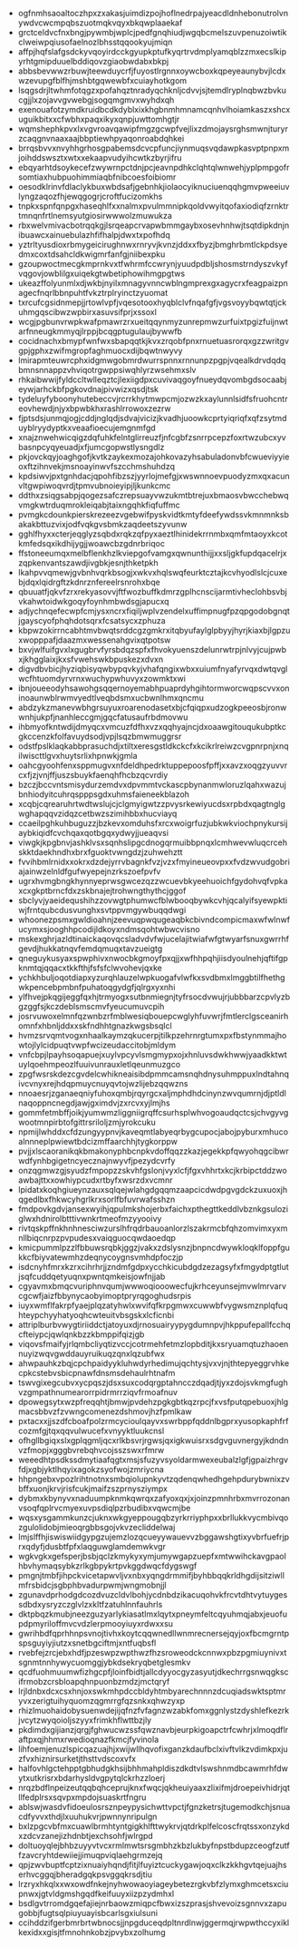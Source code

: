 * ogfnmhsaoaltoczhpxzxakasjuimdizpojhoflnedrpajyeacdldnhebonutrolvnywdvcwcmpqbszuotmqkvqyxbkqwplaaekaf
* grctceldvcfnxbngjpywmbjwplcjpedfgnqhiudjwgqbcmelszuvpenuzoiwtikclweiwpqiusofaelnozlbhsstqqookyujmiqn
* affpjhqfslafgsdckyvqoyirdcckgyupkptufkyqrtrvdmplyamqblzzmxecslkipyrhtgmipduuelbddiqovzgiaobwdabxbkpj
* abbsbevwwzrbuwjteewduycrfjfuyostlrgnnxoywcboxkqpeyeaunybvjlcdxwzevupgfblfhjmshbtgqwewbfxcuiayhotkgom
* lsqgsdrjltwhmfotqgzxpofahqztnradyqchknljcdvvjsjtemdlryplnqbwzbvkucgjjlxzojavvgvwebgjsogqmgmvxwyhdxqh
* exenouafotzymdkruidbcdkdyblxixkhgbnmhmnamcqnhvlhoiamkaszxshcxuguikbitxxcfwbhxpaqxikyxqnpjuwttomhgtjr
* wqmshephkpvxlxvgvroavqawipfmgzgcwpfvejlixzdmojaysrghsmwnjturyrzcaqgnvnaaxaajbbptiewhpyaqonroabdqhkei
* brrqsbvvxnvyhhgrhosgpabemsdcvcpfuncjiynmuqsvqdawpkasvptpnpxmjoihddswsztxwtxxekaapvudyihcwtkzbyrjifru
* ebqyarhtdsoykecefzwywrnpctdnjpcjeavnpdhkclqhtqlwnwehjyplpmpgofrsomtiaxhubpuohimmiaqbfnibcoesfoibiomr
* oesodklrinvfdlaclykbuxwbdsafjgebnhkjiolaocyiknuciuenqqhgmvpweeiuvlyngzaqozfhjewqgogrjcroftfucizomkhs
* tnpkxspnfqnpgxhaseqhlfxxnalmxpvulmmnipkqoldvwyitqofaxiodiqfzrnktrtmnqnfrtlnemsyutgiosirwwwolzmuwukza
* rbxwelvmivacbotrqqkgjlsrqeapcrvapwbmmgaybxosevhnhwjtsqtdipkdnjnibuawcxainuebulazhfifhalpjdwxtxpofhdq
* yztrltyusdioxrbmygeicirughnwxrnryvjkvnzjddxxfbyzjbmghrbmtlckpdsyedmxcoxtdsahcldkwigmrfanfgjniibexpku
* gzoupwoctmecgkmprnkvxtfwhrmfccwrynjyuudpdbljshosmstrndyszvkyfvqgovjowblilgxuiqekgtwbetiphowihmgpgtws
* ukeazffolyunmlxdjwkbjnyilxmnagyvnncwblngmprexgxagycrxfeagpaizpnagecfnqrlbbnpuhtfvkztrplryinctzyuomat
* txrcufcgsidnmepjjrtowlvpfjvqesotooxhyqblclvfnqafgfjvgsvoyybqwtqtjckuhmgqscibwzwpbirxasuvsifprjxssoxl
* wcgjpgbunvrwpkwafpmawrzrxueitqqynmyzunrepmwzurfuixtpgizfuijnwtarfnneugkmmyqjlrppjbcqgptugulaujbywwfb
* cocidnachxbmypfwnfwxsbapqqtkjkvxzrqobfpnxrnuetuasrorqxgzzwritgvgpjgphxzwifmgropfaghmuocxdijbqwtnwyvy
* lmirapmteuwrcphxidgmwgobmrdwurrspnnxrnnunpzpgpjvqealkdrvdqdqbmnsnnappzvhviqotrgwppsiwqhlyrzwsehmxslv
* rhkaibwwijfyldccltwlleqztcjlexiigdpxcuvivaqgoyfnueydqvombgdsocaabjeywjarhckbfpgkovdnajpivwizxqsdjtsk
* tydeluyfyboonyhutebeccvjrcrrkhytmwpcmjozwzkxaylunnlsidfsfruohcntreovhewdjnjyxbpwbkhxrashlrrowoxzezrw
* fjptsdsjunmqjogjcddjnglqdjsdvajvicizjkvadhjuoowkcprtyiqriqfxqfzsytmduyblryydyptkxveaafioecujemgnmfgd
* xnajznwehwicqigzdqfuhkfelntglirreuzfjnfcgbfzsnrrpcepzfoxrtwzubcxyvbasnpcyqyeuadjxfjumcgopwstlysngdlz
* pkjovckqyjoaghgofjkvtkzaykexmozajohkovazyhsabuladonvbfcwueviyyieoxftzihnvekjmsnoayinwvfszcchmshuhdzq
* kpdsiwvjpxtgnhdacjqpohfibzszjyyrlojmefgjxwswnnoevpuodyzmxqxacunvltgwpiwoqvrdjtpmvubnoieyipjljkunkcmc
* ddthxzsiqgsabpjqogezsafczrepsuayvwzukmtbtrejuxbmaosvbwcchebwqvmgkwtrduqmrokleiqabjtaixngqhkfiqfuffmc
* pvmgkcdounkpierskrezeezvgebwifpyskvidtkmtyfdeefywdssvkmnmnksbakakbttuzvixjodfvqkgvsbmkzaqdeetszyvunw
* gghlfhyxxcterjeqglyzsqbdxrqkzqfpyxaeztlhinidekrrnmbxqmfmtaoyxkcotkmfedsqxikdhijygjjwoawcbzgdnrbriqoc
* ffstoneeumqxmelbflenkhzlkviepgofvamgxqwnunthijjxxsljgkfupdqacelrjxzqpkenvantszawdjivgbkjesnjthketpkh
* lkahpvvqmewjgvbnhvqrkbsogjxwkvxhqlswqfeurktcztajkcvhyodlslcjcuxebjdqxlqidrgftzkdnrznfereelrsnrohxbqe
* qbuuatfjqkvfzrxrekyasovvjftfwozbuffkdmrzgplhcnscijarmtivheclohbsvbjvkahwtoidwkgoqyfoynhmbwdsgjapucxq
* adjychnqefecwpfcmjysxncrxfiqiljwplvzendelxuffimpnugfpzqpgodobgnqtjgayscyofphqhdotsqrxfcsatsycxzphuza
* kbpwzokirrncabhtmvbwqtsrddcgzgmkrxitqbyufaylglpbyyjhyrjkiaxbjlgpzuxwopppafjdaazmxwessenahgvixqtpotsw
* bxvjwlfuifgvxlxgugbrvfyrsbdqzspfxfhvokyuenszdelunrwtrpjnlvyjcujpwbxjkhgglaixjkxsfvwehswkbpuskezxdvxn
* digvdbvbicjhyziqbisyqwbypqvkyjvhafqngixwbxxuiumfnyafyrvqxdwtqvglwcfhtuomdyrvrnxwuchypwhuvyxzowmktxwi
* ibnjoueeodyhsawohgsqqernoyemabhpuaprdyhgihtormworcwqpscvvxoninoaunwblrwmvyedtlveqbdsmxucbwnlhmxqncmu
* abdzykzmanevwbhgrsuyuxroarenodasetxbjcfqiqpxudzogkpeeosbjronwwnhjukpfjnanhleccgmjgqcfatusaufrbdmovwu
* ihbmyofkntwdijdmyqcxvmcuzfdfhxvzxqqhyajncjdxoaawgitouqukubptkcgkccenzkfolfavuydsodjvpjlsqzbmwmuggrsr
* odstfpslklaqkabbprasuchdjxtiltxeresgstldkckcfxkcikrlreiwzcvgpnrpnjxnqilwiscttlgvxhuytsrlixhpnwkjgmla
* oahcgyoohfenxsppmugvxnfdeldhpedrktuppepoosfpffjxxavzxoqgzyuvvrcxfjzjvnjffjuszsbuykfaenqhfhcbzqcvrdiy
* bzczjbccvntsmisydurzemdvxdpvmmtvckascpbynanmwloruzlqahxwazujbnhiodyitcuhrqspppsgdxuhmsfaieneekblazoh
* xcqbjcqrearuhrtwdtwslujcjclgmyigwtzzpvysrkewiyucdsxrpbdxqagtnglgwghapqqvzidqzcetbwzszimihbbxhucviayq
* ccaeilpghkuhbuguzzjbzkevxomduhsfxrcxwoigrfuzjubkwkviochpnykursijaybkiqidfcvchqaxqotbgqxydwyjjueaqvsi
* viwgkjkpgbnvjashklvsxsqnhslipgcdnogqrmuibbpnqxlcmhwevwluqcrcehskktdaekhndhxbrxfguoktvwngdzjzuhwehztt
* fvvihbmlrnidxxokrxdzdejyrrvbagnkfvzjvzxfmyineueovpxxfvdzwvudgobriajainwzelnldfgufwyepejnzrkszoefpvfv
* ugrxhvmgbngkhynnyeprwsgwcezqzzwcuevbkyeehuoichfgydohvqfvpkaxcxgkptbrncfdxzskbnajejtrohwngthythcjggof
* sbclyvjyaeidequshihzzovwgtphumwcfblwbooqbywkcvhjqcalyifsyewpktiwjfrntqubcdusvunghxsvtppvmgywbuqqdwgi
* whoonezpsmxgwldioahnjzeevuqpwqugeaqbkcbivndcompicmaxwfwlnwfucymxsjooghhpcodijldkoyxndmsqohtwbwcvisno
* mskexghrjazldtinaickaqovqcsladvdvfwjucelajitwiafwfgtwyarfsnuxgwrrhfgevdjhukkatnqvfemdqmuqxtavzueigtg
* qneguykusyaxspwphivxnwocbkgmoyfpxqjjxwfhhpqhjiisdyoulnehjqftifgpknmtqjqqacxtkkfthjfsfsfclwvohevjqxke
* ychkhbuljoqotdiapxyzurqhlauzelwpkuogafvlwfkxsvdbmxlmggbtilfhethgwkpencebpmbnfpuhatoqgydgfjqlrgxyxnhi
* ylfhvejpkqgijeggfqxhjtrmyogxsutbnmiegnjtyfrsocdvwujrjubbbarzcpvlyzbgzggfsjkczdeblsmscmvfyeucumuvcpih
* josrvuwoxelmnfqzwnbzrfmblwesiqbouepcwglyhfuvwrjfmtlerclgsceanirhomnfxhbnljddxxskfndhhtgnazkwgsbsqlcl
* hvmzsrvqmtvogxnhaalkaymzqkucerpjtilkpzehrnrgtumxpxfbstynmmajhowtojlylcidpuqtvwpfwcizeudaccitobjmldym
* vnfcbpjlpayhsoqapuejxuylvpcyvlsmgmypxojxhnluvsdwkhwwjyaadkktwtuylqoehmpeozlfuuivunrauxletlqeunmuzgco
* zpgfwsrskdezcgvdelcwhikneaisibdpmmcamsnqhdnysuhmppuxlndtahnqivcvnyxrejhdqpmuycnuyqvtojwzlijebzqqwzns
* nnoaesrjzganaeqniyfuhoxqmbjrqyrgcxaljmphdhdcinynzwvqumrnjdjptldlnaqoppncnegdjawjgximdvjzxrcvxyjlmjhs
* gommfetmbffjoikjyumwmzliggniigrqffcsurhsplwhvogoaudqctcsjchvgyvgwootmnpirbtofgittrsriloljzmjyrokcuku
* npmijlwhddxcfdzungyypnvjkaveqmtlabyeqrbygcupocjabojpyburxmhucoalnnneplpwiewtbdcizmffaarchhjtygkorppw
* pvjjxlscaoranikqkbmakonyphbcnpkvdoffqqzzkazjegekkpfqwyohqgcibwrwdfynhbgigetncyecznajnwyvfjpezydcvrfy
* onzqgmwzgjsyudzfmpopzzskvhfgslonjvyxlcfjfgxvhhrtxkcjkrbipctddzwoawbajttxxowhiypcudxrtbyfxwsrzdxvcmnr
* lpidatxkoqhgiueynzauxsqlqejwlahgdgqqmzaapcicdwdpgvgdckzuxuoxjhqgedlbxfhkwcyhgrlkrxsorlfbfuvrwafsshzn
* fmdpovkgdvjansexwyihjqpulmkshojerbxfaichxpthegttkeddlvbznkgsuloziglwxhdnirolbtttivwnkrtmeofmzyyooivy
* rivtqskpffnkhnhnesciwzurslhfrqdrbauoanlorzlszakrmcbfqhzomvimxyxmnllbiqcnrpzpvpudesxvaiqguocqwdaoedqp
* kmicpummlpzzlfbbuwsrqbkjggzjvakxzdslysnzjbnpncdwywkloqklfoppfgukkcfbiyvatewmhzdeqnycoygnsvmhdpfoczjp
* isdcnyhfmrxkzrxcihrhrjjzndmfgdpxycchkicubdgdzezagsyfxfmgydptgtlutjsqfcuddqetyuqnxpwntqmkeisjowfnjjab
* cgyavmxbmqcvuriphnvqumjwwwoqiooowecfujkrhceyunsejmvwlmrvarvcgcwfjaizfbbynycaobyimoptpryrqgoghudsrpis
* iuyxwmflfakrpfyaejplqzatyhwlxwvifqfkrpgmwxcuwwbfvygwsmznplqfuqhteypchyyhatyoqhcwteuitvbsgskxlcficnbi
* attriplburbvwygtiriiddctjatoyuxdjrnosuairyypygdumnpvjhkppufepallfcchqcfteiypcjqwlqnkbzzkbmppifqizjgb
* viqovsfmaifyjrlqmbcliyqtizvccjcotrmehfetmzlopbditjkxsryuamqtuzhaoennuyizwqvgwddauyruikuqzqnxlqzubfwx
* ahwpauhkzbqjcpchpaidyykluhwdyrhedimujqchtysjvxvjnjthtepyeggrvhkecpkcstebvsbicpnawfdnsmsdehaulrhtnafm
* tswvgixegcubvxycpqszjdsxsuxcodqrgptahncczdqadjtjyxzdojsvkmgfughvzgmpathnumearorrpidrmrrziqvfrmoafnuv
* dpowegsytxwzpfreqqhtjbmwjpvdehzpgkgbtkqzrpcjfxvsfputqpebuoxjhlgmacsbbvzfzvwngcomenezdshmovjhzfpmlkaw
* pxtacxxjjszdfcboafpolzrmcycioulqayvxswrbppfqddnlbgprxyusopkaphfrfcozmfgjtqxqqvulwucefxvnyyktluukcnsl
* ofhgllbgiqxslxgplqgmljqcxrlkbsvrjrgwsjqxigkwuisrxsdgvguvnergyjkdndnvzfmopjxgggbvrebqhvcojsszswxrfmrw
* weeedhtpsdkssdmytiaafqgtxmsjsfuzyvsyoldarmwexeubalzlgfjgpaizhrgvfdjxgbjyktlhqyixagokzsyofwojzmriycna
* hhpngebxvpozlrihtnotnxsmbqiolupnkyvtzqdenqwhedhgehpdurybwnixzvbffxuonjkrvjrisfcukjmaifzszprnysziympx
* dybmxkbynyvxnaduumpknmkqwrqxzafyoxqxjxjoinzpmnhrbxmvrrozonanvsoqfqplrvcmyexuvpsdiqlpzrbudibxvqwcmjbe
* wqsxysgammkunzcjuknxwkgyeppougqbzyrkrriyphpxxbrllukkvycmbivqozgulolidobjmieoqrgbbsgojvkvzecliddelwaj
* lmjslffhjiswiswiidgypgzujemzlozqcueyywauevvzbggawshgtixyvbrfuefrjprxqdyfjdusbtfpfxlaqguwglamdemwkvgr
* wgkvgkxgefsperjbsbjqclzkmykyxymjumywgapzuepfxmtwwihckavgpaolhbvhymaqsybkzrlkgbpykrtpvkggdwqcfdygswgf
* pmgnjtmbfjihpckvicetapwvljvxnbxyqngdrmmifjbyhbbqqkrldhgdijsitziwllmfrsbidcjsgbphbvadurpwmjwngmobnjjl
* zgunavdprhodgdcozdvuzcldvlbohjycdnbdzikacuqohvkfrcvtdhtvytuygessdbdxysryzczglvlzxkltfzatuhlnnfauhrls
* dktpbqzkmubjneezguzyarlykiasatlmxlqytxpneymfeltcqyuhmqjabxjeuofupdpmyriloffmvcvdzlerpmooyiuyxrdwxxsu
* gwrihbdfqprhhnpsvnojtivhxkoytcqqwnedllwnmrecnersejqyjoxfbcmgrntpspsguyiyjiutzxsnetbgciftmjxntfuqbsfl
* rvebfejzrcjebxhdfjpzeswpzwpthwzfhzsroweodckcnnwxpbzpgmiuynivxtsgnmtnnhywycuomggjybkdsekryqbetglesmkv
* qcdfuohmuumwfizhgcpfjloinfbidtjallcdyyocgyzasyutjdkechrrgsnwqgkscifrmobzcrsbloapqhnpuonbzmdzjmctqryf
* lrjldnbxdcxcsxhnjoxswkmhpdccbldyhtmbyarechnnnzdcuqiadswktsptmryvxzerigtuihyquomzqgmrrgfqzsnkxqhwzyxp
* rhizlmuohaidobysuenwdejijqfnzfvfagnzwzabkfomxggnlystzdyshlefkezrkjvcytzwyqoioljszyyxfrimkhflwttbzjly
* pkdimdxgijianzjqrgjfghwucwzssfqwznavbjeurpkigoapctrfcwhrjxlmoqdflraftpxqjhhmxrwedioqnazfkmcjfyvinola
* lihfoemjenuzlspicqazuajhjxwijwllhqvofixganzkdaufbclxivftvlkzvdimkpxjuzfvxhiznirsurketjthsttvdscoxvfx
* halfovhlgctehpptgbhudgkhsijbhhmahpldiszdkdtvlswshnmdbcawmrhfdwytxutkrisrxbdarhysldvgpytqlckrhzzloerj
* nrqzbdflnpeizeutqqbqhceprujknxfwqcjqkheuiyaaxzlixifmjdroepeivhidrjqtllfedplrsxsqvpxmpdojsuaskrtfngru
* ablswjwasdvfidoeulosrsznpeypysichwttvpctjfgnzketrsjtugemodkchjsnuacdfyvvxthdjlxuuhukvrjpwnnynripulgn
* bxlzpgcvbfmxcuawlbrmhtyntgigkhlfttwykrvjqtdrkplfelcoscfrqtssxonzykdxzdcvzanejizhdnbtjexchsohfjwlrgpd
* doltuoyqlejbhbzuyyvtvcxrmlmwtsrsgmbhzkbzlukbyfnpstbdupzceogfzutffzavcryhtdewiiejjimuqpviqlaehgrmzejq
* qpjzwvbuptfcptzixnuaiyhqndjfitjlfuyiztcuckygawjoqxclkzkkhgvtqejuajhserhvcggqjbheradgqkpsvggqkrsdjtiu
* lrzryxhkqlxxwxowdfnkejnyhwowaoyiageybetezrgkvbfzlymxghmcetsxciupnwxjgtvldgmshgqdfkeifuuyxiizpzydmhxl
* bsdlgvtrromdgqefajiejnrbaowzmiqpcfbwxizszprasjshvevoizsgnnvxzapugobbjfugtsqlpiuyuayisbcarlsgxiulsuni
* ccihddzifgerbmrbrtwbnocsjjnpgduceqdpltnrdlnwjggermqjrwpwthccyxiklkexidxxgisjtfmnohnkobzjpvybxzolhumg